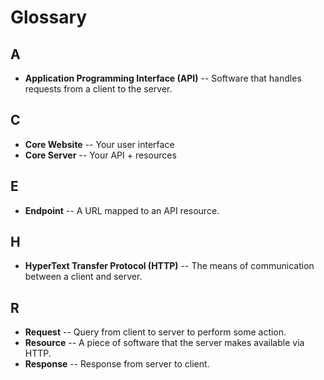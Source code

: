 <!--
SweetPea Glossary
Author: Emily LeBlanc
Date: 1/10/23
-->

# Glossary
## A
* **Application Programming Interface (API)** -- Software that handles requests from a client to the server.

## C
* **Core Website** -- Your user interface
* **Core Server** -- Your API + resources


## E
* **Endpoint** -- A URL mapped to an API resource.


## H
* **HyperText Transfer Protocol (HTTP)** -- The means of communication between a client and server.

## R

* **Request** -- Query from client to server to perform some action.
* **Resource** -- A piece of software that the server makes available via HTTP.
* **Response** -- Response from server to client.
